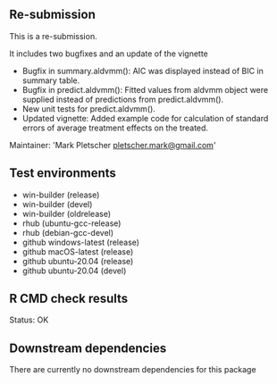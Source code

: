 ## Re-submission
This is a re-submission. 

It includes two bugfixes and an update of the vignette
* Bugfix in summary.aldvmm(): AIC was displayed instead of BIC in summary table.
* Bugfix in predict.aldvmm(): Fitted values from aldvmm object were supplied instead of predictions from predict.aldvmm().
* New unit tests for predict.aldvmm().
* Updated vignette: Added example code for calculation of standard errors of average treatment effects on the treated.

Maintainer: 'Mark Pletscher <pletscher.mark@gmail.com>'

## Test environments
* win-builder (release)
* win-builder (devel)
* win-builder (oldrelease)
* rhub (ubuntu-gcc-release)
* rhub (debian-gcc-devel)
* github windows-latest (release)
* github macOS-latest (release)
* github ubuntu-20.04 (release)
* github ubuntu-20.04 (devel)

## R CMD check results
Status: OK

## Downstream dependencies
There are currently no downstream dependencies for this package